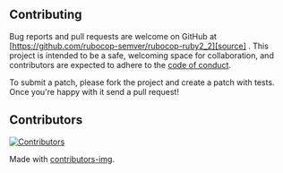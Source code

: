## Contributing

Bug reports and pull requests are welcome on GitHub at [https://github.com/rubocop-semver/rubocop-ruby2_2][source]
. This project is intended to be a safe, welcoming space for collaboration, and contributors are expected to adhere to
the [code of conduct][conduct].

To submit a patch, please fork the project and create a patch with tests. Once you're happy with it send a pull request!

## Contributors

[![Contributors](https://contrib.rocks/image?repo=rubocop-semver/rubocop-ruby2_2)][contributors]

Made with [contributors-img][contrib-rocks].

[comment]: <> (Following links are used by README, CONTRIBUTING)

[conduct]: https://github.com/rubocop-semver/rubocop-ruby2_2/blob/main/CODE_OF_CONDUCT.md

[contrib-rocks]: https://contrib.rocks

[contributors]: https://github.com/rubocop-semver/rubocop-ruby2_2/graphs/contributors

[comment]: <> (Following links are used by README, CONTRIBUTING, Homepage)

[source]: https://github.com/rubocop-semver/rubocop-ruby2_2/
